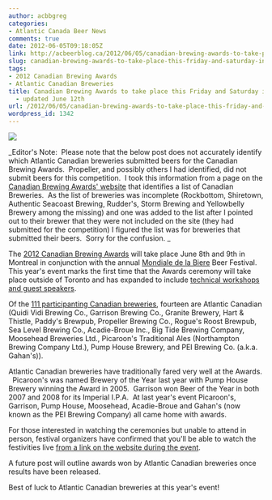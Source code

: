 ```yaml
---
author: acbbgreg
categories:
- Atlantic Canada Beer News
comments: true
date: 2012-06-05T09:18:05Z
link: http://acbeerblog.ca/2012/06/05/canadian-brewing-awards-to-take-place-this-friday-and-saturday-in-montreal/
slug: canadian-brewing-awards-to-take-place-this-friday-and-saturday-in-montreal
tags:
- 2012 Canadian Brewing Awards
- Atlantic Canadian Breweries
title: Canadian Brewing Awards to take place this Friday and Saturday in Montreal
  - updated June 12th
url: /2012/06/05/canadian-brewing-awards-to-take-place-this-friday-and-saturday-in-montreal/
wordpress_id: 1342
---
```


[![](http://acbeerblog.ca/wp-content/uploads/2012/06/cba_10th_logo.jpg)](http://acbeerblog.ca/wp-content/uploads/2012/06/cba_10th_logo.jpg)

_Editor's Note:  Please note that the below post does not accurately identify which Atlantic Canadian breweries submitted beers for the Canadian Brewing Awards.  Propeller, and possibly others I had identified, did not submit beers for this competition.  I took this information from a page on the [Canadian Brewing Awards' website](http://www.canadianbrewingawards.com/canadian-breweries/) that identifies a list of Canadian Breweries.  As the list of breweries was incomplete (Rockbottom, Shiretown, Authentic Seacoast Brewing, Rudder's, Storm Brewing and Yellowbelly Brewery among the missing) and one was added to the list after I pointed out to their brewer that they were not included on the site (they had submitted for the competition) I figured the list was for breweries that submitted their beers.  Sorry for the confusion. _

The [2012 Canadian Brewing Awards](http://www.canadianbrewingawards.com/) will take place June 8th and 9th in Montreal in conjunction with the annual [Mondiale de la Biere](http://festivalmondialbiere.qc.ca/en/festivals/mondial_de_la_biere_montreal_2012/) Beer Festival.  This year's event marks the first time that the Awards ceremony will take place outside of Toronto and has expanded to include [technical workshops and guest speakers](http://www.canadianbrewingawards.com/technical-workshops/).

Of the [111 participanting Canadian breweries](http://www.canadianbrewingawards.com/canadian-breweries/), fourteen are Atlantic Canadian (Quidi Vidi Brewing Co., Garrison Brewing Co., Granite Brewery, Hart & Thistle, Paddy's Brewpub, Propeller Brewing Co., Rogue's Roost Brewpub, Sea Level Brewing Co., Acadie-Broue Inc., Big Tide Brewing Company, Moosehead Breweries Ltd., Picaroon's Traditional Ales (Northampton Brewing Company Ltd.), Pump House Brewery, and PEI Brewing Co. (a.k.a. Gahan's)).

Atlantic Canadian breweries have traditionally fared very well at the Awards.   Picaroon's was named Brewery of the Year last year with Pump House Brewery winning the Award in 2005.  Garrison won Beer of the Year in both 2007 and 2008 for its Imperial I.P.A.  At last year's event Picaroon's, Garrison, Pump House, Moosehead, Acadie-Broue and Gahan's (now known as the PEI Brewing Company) all came home with awards.

For those interested in watching the ceremonies but unable to attend in person, festival organizers have confirmed that you'll be able to watch the festivities live [from a link on the website during the event](www.canadianbrewingawards.com).

A future post will outline awards won by Atlantic Canadian breweries once results have been released.

Best of luck to Atlantic Canadian breweries at this year's event!
